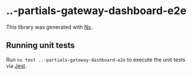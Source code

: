 # ..-partials-gateway-dashboard-e2e

This library was generated with [Nx](https://nx.dev).

## Running unit tests

Run `nx test ..-partials-gateway-dashboard-e2e` to execute the unit tests via [Jest](https://jestjs.io).
